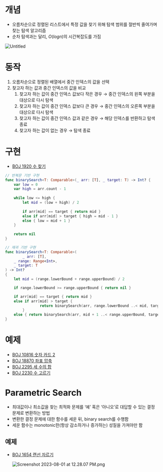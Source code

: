 # 개념

- 오름차순으로 정렬된 리스트에서 특정 값을 찾기 위해 탐색 범위를 절반씩 줄여가며 찾는 탐색 알고리즘
- 순차 탐색과는 달리, $O(logn)$의 시간복잡도를 가짐

![Untitled](https://s3-us-west-2.amazonaws.com/secure.notion-static.com/b76ff81f-d61c-4963-90ab-446091444a67/Untitled.png)

# 동작

1. 오름차순으로 정렬된 배열에서 중간 인덱스의 값을 선택
2. 찾고자 하는 값과 중간 인덱스의 값을 비교
    1. 찾고자 하는 값이 중간 인덱스 값보다 작은 경우 → 중간 인덱스의 왼쪽 부분을 대상으로 다시 탐색
    2. 찾고자 하는 값이 중간 인덱스 값보다 큰 경우 → 중간 인덱스의 오른쪽 부분을 대상으로 다시 탐색
    3. 찾고자 하는 값이 중간 인덱스 값과 같은 경우 → 해당 인덱스를 반환하고 탐색 종료
    4. 찾고자 하는 값이 없는 경우 → 탐색 종료

# 구현

- [BOJ 1920 수 찾기](https://www.acmicpc.net/problem/1920)

```swift
// 반복문 기반 구현
func binarySearch<T: Comparable>(_ arr: [T], _ target: T) -> Int? {
    var low = 0
    var high = arr.count - 1
    
    while low <= high {
        let mid = (low + high) / 2
        
        if arr[mid] == target { return mid }
        else if arr[mid] > target { high = mid - 1 }
        else { low = mid + 1 }
    }
    
    return nil
}

// 재귀 기반 구현
func binarySearch<T: Comparable>(
		_ arr: [T],
    _ range: Range<Int>,
    _ target: T
) -> Int? 
{
    let mid = (range.lowerBound + range.upperBound) / 2

    if range.lowerBound >= range.upperBound { return nil }

    if arr[mid] == target { return mid }
    else if arr[mid] > target { 
				return binarySearch(arr, range.lowerBound ..< mid, target)
		}
    else { return binarySearch(arr, mid + 1 ..< range.upperBound, target) }
}
```

# 예제

- [BOJ 10816 숫자 카드 2](https://www.acmicpc.net/problem/10816)
- [BOJ 18870 좌표 압축](https://www.acmicpc.net/problem/18870)
- [BOJ 2295 세 수의 합](https://www.acmicpc.net/problem/2295)
- [BOJ 2230 수 고르기](https://www.acmicpc.net/problem/2230)

# Parametric Search

- 최대값이나 최소값을 찾는 최적화 문제를 ‘예’ 혹은 ‘아니오’로 대답할 수 있는 결정 문제로 변환하는 방법
- 변환한 결정 문제에 대한 함수를 세운 뒤, binary search를 수행함
- 세운 함수는 monotonic한(항상 감소하거나 증가하는) 성질을 가져야만 함

## 예제

- [BOJ 1654 랜선 자르기](https://www.acmicpc.net/problem/1654)

  ![Screenshot 2023-08-01 at 12.28.07 PM.png](https://s3-us-west-2.amazonaws.com/secure.notion-static.com/0aa1d84f-c821-4b7b-b40b-6fccf28debac/Screenshot_2023-08-01_at_12.28.07_PM.png)